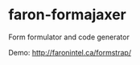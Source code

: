 faron-formajaxer
================

Form formulator and code generator

Demo: http://faronintel.ca/formstrap/
